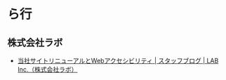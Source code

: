 # ら行

## 株式会社ラボ
- [当社サイトリニューアルとWebアクセシビリティ | スタッフブログ | LAB Inc.（株式会社ラボ）](https://lab-inc.jp/staffblog/web/a11y/201911/13_714.html)